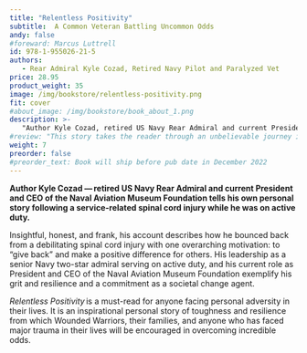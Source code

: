 ```yaml
---
title: "Relentless Positivity"
subtitle:  A Common Veteran Battling Uncommon Odds
andy: false
#foreward: Marcus Luttrell
id: 978-1-955026-21-5
authors:
   - Rear Admiral Kyle Cozad, Retired Navy Pilot and Paralyzed Vet
price: 28.95
product_weight: 35
image: /img/bookstore/relentless-positivity.png
fit: cover
#about_image: /img/bookstore/book_about_1.png
description: >-
   "Author Kyle Cozad, retired US Navy Rear Admiral and current President and CEO of the Naval Aviation Museum Foundation, tells his own personal story following a service-related spinal cord injury while he was on active duty. "
#review: "This story takes the reader through an unbelievable journey into the world of love, betrayal, despair, redemption, and survival. Emotionally and logically, you get immersed in a real life trip that defies reality."
weight: 7
preorder: false
#preorder_text: Book will ship before pub date in December 2022
---
```


**Author Kyle Cozad — retired US Navy Rear Admiral and current President and CEO of the Naval Aviation Museum Foundation tells his own personal story following a service-related spinal cord injury while he was on active duty.**

Insightful, honest, and frank, his account describes how he bounced back from a debilitating spinal cord injury with one overarching motivation: to “give back” and make a positive difference for others.  His leadership as a senior Navy two-star admiral serving on active duty, and his current role as President and CEO of the Naval Aviation Museum Foundation exemplify his grit and resilience and a commitment as a societal change agent.   

*Relentless Positivity* is a must-read for anyone facing personal adversity in their lives. It is an inspirational personal story of toughness and resilience from which Wounded Warriors, their families, and anyone who has faced major trauma in their lives will be encouraged in overcoming incredible odds. 
